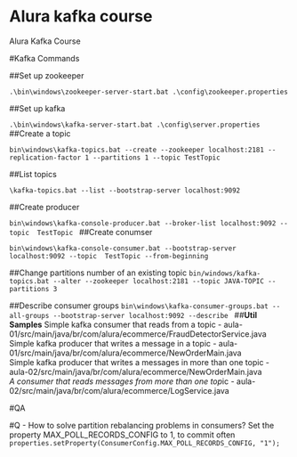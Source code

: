 # Alura kafka course
Alura Kafka Course

#Kafka Commands

##Set up zookeeper

`.\bin\windows\zookeeper-server-start.bat .\config\zookeeper.properties
`

##Set up kafka

`.\bin\windows\kafka-server-start.bat .\config\server.properties
`
##Create a topic

`bin\windows\kafka-topics.bat --create --zookeeper localhost:2181 --replication-factor 1 --partitions 1 --topic TestTopic
`

##List topics

`\kafka-topics.bat --list --bootstrap-server localhost:9092
`

##Create producer

`bin\windows\kafka-console-producer.bat --broker-list localhost:9092 --topic  TestTopic
`
##Create conumser

`bin\windows\kafka-console-consumer.bat --bootstrap-server localhost:9092 --topic  TestTopic --from-beginning
`

##Change partitions number of an existing topic
`bin/windows/kafka-topics.bat --alter --zookeeper localhost:2181 --topic JAVA-TOPIC --partitions 3
`

##Describe consumer groups
`bin\windows\kafka-consumer-groups.bat --all-groups --bootstrap-server localhost:9092 --describe
`
##**Util Samples**
Simple kafka consumer that reads from a topic - aula-01/src/main/java/br/com/alura/ecommerce/FraudDetectorService.java
</br>
Simple kafka producer that writes a message in a topic - aula-01/src/main/java/br/com/alura/ecommerce/NewOrderMain.java
</br>
Simple kafka producer that writes a messages in more than one topic - aula-02/src/main/java/br/com/alura/ecommerce/NewOrderMain.java
</br>
*A consumer that reads messages from more than one top*ic - aula-02/src/main/java/br/com/alura/ecommerce/LogService.java


#QA

#Q - How to solve partition rebalancing problems in consumers?
Set the property MAX_POLL_RECORDS_CONFIG to 1, to commit often
`properties.setProperty(ConsumerConfig.MAX_POLL_RECORDS_CONFIG, "1");
`